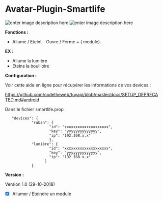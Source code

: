 # Avatar-Plugin-Smartlife

![enter image description here](https://raw.githubusercontent.com/Spikharpax/Avatar-Serveur/master/logo/Avatar.jpg)
![enter image description here](https://images-na.ssl-images-amazon.com/images/I/51ggpKwx+cL._SL210_QL95_BG0,0,0,0_FMpng_.png)

**Fonctions :**

-   Allume / Eteint - Ouvre / Ferme + ( module).

**EX :**

- Allume la lumière
- Eteins la bouilloire

**Configuration :**

Voir cette aide en ligne pour récupérer les informations de vos devices :

https://github.com/codetheweb/tuyapi/blob/master/docs/SETUP_DEPRECATED.md#android

Dans le fichier smartlife.prop

       "devices": {
                "ruban": {
                        "id": "xxxxxxxxxxxxxxxxxxxx",
                        "key": "yyyyyyyyyyyyyy",
                        "ip": "192.168.x.x"
                        },
                "lumière": {
                        "id": "xxxxxxxxxxxxxxxxxxxx",
                        "key": "yyyyyyyyyyyyyy",                                
                        "ip": "192.168.x.x"
                      }
                }
		
		
**Version :**

Version 1.0 (29-10-2018)

- [x] Allumer / Eteindre un module


